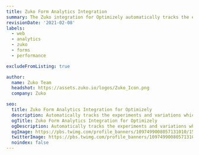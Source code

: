 ```yaml
---
title: Zuko Form Analytics Integration
summary: The Zuko integration for Optimizely automatically tracks the experiments and variations which your form visitors have been assigned to as custom attributes in Zuko. This allows you to segment your data based on the experiments and variations that your form visitors have seen.
revisionDate: '2021-02-08'
labels:
  - web
  - analytics
  - zuko
  - forms
  - performance

excludeFromListing: true

author:
  name: Zuko Team
  headshot: https://assets.zuko.io/logos/Zuko_Icon.png
  company: Zuko

seo:
  title: Zuko Form Analytics Integration for Optimizely
  description: Automatically tracks the experiments and variations which your form visitors have been assigned to as custom attributes in Zuko. This allows you to segment your data based on the experiments and variations that your form visitors have seen.
  ogTitle: Zuko Form Analytics Integration for Optimizely
  ogDescription: Automatically tracks the experiments and variations which your form visitors have been assigned to as custom attributes in Zuko. This allows you to segment your data based on the experiments and variations that your form visitors have seen.
  ogImage: https://pbs.twimg.com/profile_banners/1097499008057131010/1582019070/1500x500
  twitterImage: https://pbs.twimg.com/profile_banners/1097499008057131010/1582019070/1500x500
  noindex: false
---
```

